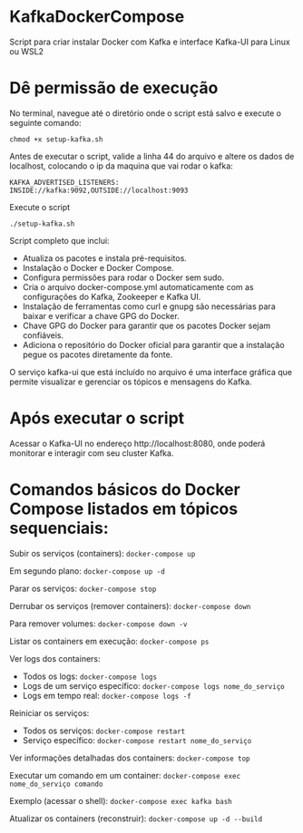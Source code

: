 # KafkaDockerCompose
Script para criar instalar Docker com Kafka e interface Kafka-UI para Linux ou WSL2

# Dê permissão de execução

No terminal, navegue até o diretório onde o script está salvo e execute o seguinte comando:

```
chmod +x setup-kafka.sh
```
Antes de executar o script, valide a linha 44 do arquivo e altere os dados de localhost, colocando o ip da maquina que vai rodar o kafka:

```
KAFKA_ADVERTISED_LISTENERS: INSIDE://kafka:9092,OUTSIDE://localhost:9093
```

Execute o script 

```
./setup-kafka.sh
```

Script completo que inclui:

* Atualiza os pacotes e instala pré-requisitos.
* Instalação o Docker e Docker Compose.
* Configura permissões para rodar o Docker sem sudo.
* Cria o arquivo docker-compose.yml automaticamente com as configurações do Kafka, Zookeeper e Kafka UI.
* Instalação de ferramentas como curl e gnupg são necessárias para baixar e verificar a chave GPG do Docker.
* Chave GPG do Docker para garantir que os pacotes Docker sejam confiáveis.
* Adiciona o repositório do Docker oficial para garantir que a instalação pegue os pacotes diretamente da fonte.

O serviço kafka-ui que está incluído no arquivo é uma interface gráfica que permite visualizar e gerenciar os tópicos e mensagens do Kafka.

# Após executar o script
Acessar o Kafka-UI no endereço http://localhost:8080, onde poderá monitorar e interagir com seu cluster Kafka.




# Comandos básicos do Docker Compose listados em tópicos sequenciais:

Subir os serviços (containers):	```docker-compose up```

Em segundo plano: ```docker-compose up -d```

Parar os serviços:	```docker-compose stop```

Derrubar os serviços (remover containers):	```docker-compose down```


Para remover volumes: ```docker-compose down -v```

Listar os containers em execução:	```docker-compose ps```

Ver logs dos containers:
* Todos os logs: ```docker-compose logs```
* Logs de um serviço específico: ```docker-compose logs nome_do_serviço```
* Logs em tempo real: ```docker-compose logs -f```
 

Reiniciar os serviços: 
* Todos os serviços: ```docker-compose restart```
* Serviço específico: ```docker-compose restart nome_do_serviço```

Ver informações detalhadas dos containers:	```docker-compose top```

Executar um comando em um container:	```docker-compose exec nome_do_serviço comando```

Exemplo (acessar o shell): ```docker-compose exec kafka bash```

Atualizar os containers (reconstruir):	```docker-compose up -d --build```
